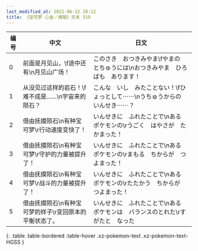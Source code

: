 ```yaml
---
last_modified_at: 2021-06-22 20:12
title: 《宝可梦 心金／魂银》文本 319
---
```

| 编号 | 中文 | 日文 |
| ---- | ---- | ---- |
| 0 | 前面是月见山，\f途中还有\n月见山广场！ | このさき　おつきみやま\fやまの　とちゅうには\nおつきみやま　ひろばも　あります！ |
| 1 | 从没见过这样的岩石！\f难不成是……\n宇宙来的陨石？ | こんな　いし　みたことない！\fひょっとして⋯⋯\nうちゅうからの　いんせき⋯⋯？ |
| 2 | 借由抚摸陨石\n有种宝可梦\r行动速度变快了！ | いんせきに　ふれたことで\nある　ポケモンの\rうごく　はやさが　たかまった！ |
| 3 | 借由抚摸陨石\n有种宝可梦\r守护的力量被提升了！ | いんせきに　ふれたことで\nある　ポケモンの\rまもる　ちからが　つよまった！ |
| 4 | 借由抚摸陨石\n有种宝可梦\r战斗的力量被提升了！ | いんせきに　ふれたことで\nある　ポケモンの\rたたかう　ちからが　つよまった！ |
| 5 | 借由抚摸陨石\n有种宝可梦的样子\r变回原本的平衡状态了。 | いんせきに　ふれたことで\nある　ポケモンは　バランスのとれた\rすがたと　なった |
{: .table .table-bordered .table-hover .xz-pokemon-text .xz-pokemon-text-HGSS }